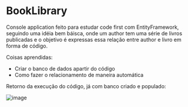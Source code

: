 ﻿# BookLibrary

Console application feito para estudar code first com EntityFramework, seguindo uma idéia bem báisca, onde um author tem uma série de livros publicadas e o objetivo é expressas essa relação entre author e livro em forma de código.

Coisas aprendidas:

* Criar o banco de dados apartir do código
* Como fazer o relacionamento de maneira automática

Retorno da execução do código, já com banco criado e populado:

![image](https://user-images.githubusercontent.com/23214684/141702417-2d35676c-ef7b-4c77-bbfa-d0263adb2b5f.png)
